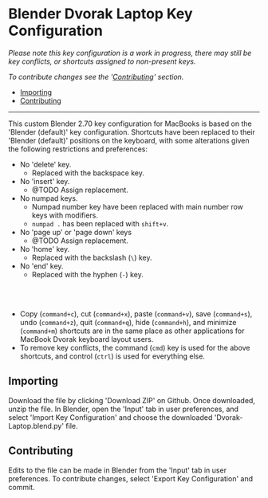 <!-- Date: 26 August 2014 06:53:21 -->

# Blender Dvorak Laptop Key Configuration

*Please note this key configuration is a work in progress, there may still be key conflicts, or shortcuts assigned to non-present keys.*

*To contribute changes see the '[Contributing](#contributing)' section.*

- [Importing](#importing)
- [Contributing](#contributing)

---

This custom Blender 2.70 key configuration for MacBooks is based on the 'Blender (default)' key configuration. Shortcuts have been replaced to their 'Blender (default)' positions on the keyboard, with some alterations given the following restrictions and preferences:

- No 'delete' key.
	- Replaced with the backspace key.
- No 'insert' key.
	- @TODO Assign replacement.
- No numpad keys.
	- Numpad number key have been replaced with main number row keys with modifiers.
	- `numpad .` has been replaced with `shift+v`.
- No 'page up' or 'page down' keys
	- @TODO Assign replacement.
- No 'home' key.
	- Replaced with the backslash (`\`) key.
- No 'end' key.
	- Replaced with the hyphen (`-`) key.

</br></br>

- Copy (`command+c`), cut (`command+x`), paste (`command+v`), save (`command+s`), undo (`command+z`), quit (`command+q`), hide (`command+h`), and minimize (`command+m`) shortcuts are in the same place as other applications for MacBook Dvorak keyboard layout users.
- To remove key conflicts, the command (`cmd`) key is used for the above shortcuts, and control (`ctrl`) is used for everything else.

## Importing

Download the file by clicking 'Download ZIP' on Github. Once downloaded, unzip the file. In Blender, open the 'Input' tab in user preferences, and select 'Import Key Configuration' and choose the downloaded 'Dvorak-Laptop.blend.py' file.

## Contributing

Edits to the file can be made in Blender from the 'Input' tab in user preferences. To contribute changes, select 'Export Key Configuration' and commit.
